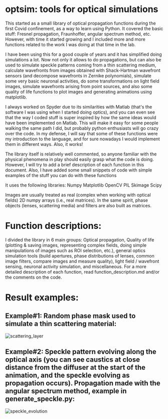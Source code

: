 # optsim: tools for optical simulations

This started as a small library of optical propagation functions during the first Covid confinement, as a way to learn using Python. It covered the basic stuff: Fresnel propagation, Fraunhoffer, angular spectrum method, etc. However, with time it started growing and I included more and more functions related to the work I was doing at that time in the lab. 

I have been using this for a good couple of years and it has simplified doing simulations a lot. Now not only it allows to do propagations, but can also be used to simulate speckle patterns coming from a thin scattering medium, calculate wavefronts from images obtained with Shack-Hartman wavefront sensors (and decompose wavefronts in Zernike polynomials), simulate some very basic neuronal activities, do some transformations on light field images, simulate wavefronts arising from point sources, and also some quality of life functions to plot images and generating animations using matplotlib.

I always worked on Spyder due to its similarities with Matlab (that's the software I was using when I started doing optics), and you can even see that the way I coded stuff is super inspired by how the same ideas would have been implemented on Matlab. This will make it easy for some people walking the same path I did, but probably python enthusiasts will go crazy over the code. In my defense, I will say that some of these functions were my introduction to the language, and for sure nowadays I would implement them in different ways. Also, it works!

The library itself is relatively well commented, so anyone familiar with the physical phenomena in play should easily grasp what the code is doing. However, I will try to add a brief description of each function in this document. Also, I have added some small snippets of code with simple examples of the stuff you can do with these functions

It uses the following libraries:
Numpy
Matplotlib
OpenCV
PIL
Skimage
Scipy

Images are usually treated as real (complex when working with optical fields) 2D numpy arrays (i.e., real matrices). In the same spirit, phase objects (lenses, scattering media) and filters are also built as matrices.

# Function descriptions:
I divided the library in 6 main groups: Optical propagation, Quality of life (plotting & saving images, representing complex fields, doing simple manipulations of images such as ROI selection, etc.), general optics simulation tools (build apertures, phase distributions of lenses, common image filters, compare images and measure quality), light field / wavefront sensing, neuronal activity simulation, and miscellaneous.
For a more detailed description of each function, read function_description.md and/or the comments on the code.

# Result examples:
## Example#1: Random phase mask used to simulate a thin scattering material:
![scattering_layer](https://user-images.githubusercontent.com/19323057/192787017-b31b0166-1f00-43bf-8e8b-f30189e0de98.png)
## Example#2: Speckle pattern evolving along the optical axis (you can see caustics at close distance from the diffuser at the start of the animation, and the speckle evolving as propagation occurs). Propagation made with the angular spectrum method, example in generate_speckle.py:
![speckle_evolution](https://user-images.githubusercontent.com/19323057/192783633-74506261-36b4-44ed-948d-72d7c3392964.gif)

